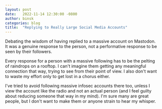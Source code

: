 ```yaml
---
layout: post
date:   2022-11-14 12:30:00 -0800
author: binsk
categories: blog
title:  "Replying to Really Large Social Media Accounts"
---
```


Debating the wisdom of having replied to a massive account on Mastodon. It was a genuine response to the person, not a performative response to be seen by their followers.

Every response for a person with a massive following has to be the pelting of raindrops on a rooftop. I can't imagine them getting any meaningful connection that way, trying to see from their point of view. I also don't want to waste my effort only to get lost in a chorus either.

I've tried to avoid following massive infosec accounts there too, unless I view the account like the radio and not an actual person (and I feel guilty about reducing someone that way in my mind). I'm sure many are great people, but I don't want to make them or anyone strain to hear my whisper.
